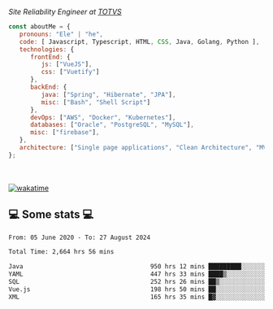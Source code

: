 <p><em>Site Reliability Engineer at <a href="https://www.totvs.com/">TOTVS</a></br>
</em></p>


```javascript
const aboutMe = {
   pronouns: "Ele" | "he",
   code: [ Javascript, Typescript, HTML, CSS, Java, Golang, Python ],
   technologies: {
      frontEnd: {
         js: ["VueJS"],
         css: ["Vuetify"]
      },
      backEnd: {
         java: ["Spring", "Hibernate", "JPA"],
         misc: ["Bash", "Shell Script"]
      },
      devOps: ["AWS", "Docker", "Kubernetes"],
      databases: ["Oracle", "PostgreSQL", "MySQL"],
      misc: ["firebase"],
   },
   architecture: ["Single page applications", "Clean Architecture", "MVC", "Microservices"],
};
```
</br></br>
[![wakatime](https://wakatime.com/badge/user/a3a8ed06-d304-4d6b-bc86-4adc418cdea7.svg)](https://wakatime.com/@a3a8ed06-d304-4d6b-bc86-4adc418cdea7)
<h2>💻 Some stats 💻</h2>

<!--START_SECTION:waka-->

```txt
From: 05 June 2020 - To: 27 August 2024

Total Time: 2,664 hrs 56 mins

Java                                   950 hrs 12 mins █████████░░░░░░░░░░░░░░░░   35.66 %
YAML                                   447 hrs 33 mins ████▒░░░░░░░░░░░░░░░░░░░░   16.79 %
SQL                                    252 hrs 26 mins ██▒░░░░░░░░░░░░░░░░░░░░░░   09.47 %
Vue.js                                 198 hrs 50 mins ██░░░░░░░░░░░░░░░░░░░░░░░   07.46 %
XML                                    165 hrs 35 mins █▓░░░░░░░░░░░░░░░░░░░░░░░   06.21 %
```

<!--END_SECTION:waka-->
